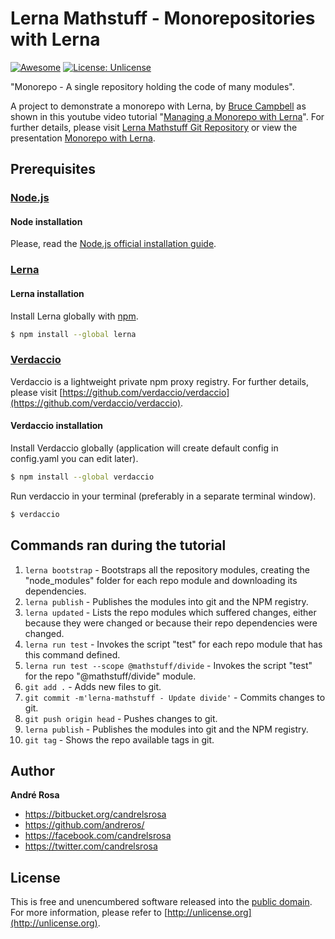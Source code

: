 # Lerna Mathstuff - Monorepositories with Lerna

[![Awesome](https://cdn.rawgit.com/sindresorhus/awesome/d7305f38d29fed78fa85652e3a63e154dd8e8829/media/badge.svg)](https://github.com/andreros/)
[![License: Unlicense](https://img.shields.io/badge/license-Unlicense-blue.svg)](http://unlicense.org/)

"Monorepo - A single repository holding the code of many modules".

A project to demonstrate a monorepo with Lerna, by [Bruce Campbell](https://github.com/eatrocks) as shown in this youtube video tutorial
"[Managing a Monorepo with Lerna](https://www.youtube.com/watch?v=e7VBl4Kra5E)". For further details, please visit
[Lerna Mathstuff Git Repository](https://github.com/eatrocks/lerna-mathstuff) or view the presentation
[Monorepo with Lerna](https://slides.com/eatrocks/monorepos-with-lerna/).


## Prerequisites

### [Node.js](https://nodejs.org/en/download/)

#### Node installation

Please, read the [Node.js official installation guide](https://github.com/nodejs/node/wiki/Installation).

### [Lerna](https://github.com/lerna/lerna)

#### Lerna installation

Install Lerna globally with [npm](https://www.npmjs.com/).

```sh
$ npm install --global lerna
```

### [Verdaccio](https://github.com/verdaccio/verdaccio)

Verdaccio is a lightweight private npm proxy registry. For further details, please visit
[https://github.com/verdaccio/verdaccio](https://github.com/verdaccio/verdaccio).

#### Verdaccio installation

Install Verdaccio globally (application will create default config in config.yaml you can edit later).

```sh
$ npm install --global verdaccio
```

Run verdaccio in your terminal (preferably in a separate terminal window).

```sh
$ verdaccio
```

## Commands ran during the tutorial

1. `lerna bootstrap` - Bootstraps all the repository modules, creating the "node_modules" folder for each repo module and downloading its dependencies.
1. `lerna publish` - Publishes the modules into git and the NPM registry.
1. `lerna updated` - Lists the repo modules which suffered changes, either because they were changed or because their repo dependencies were changed.
1. `lerna run test` - Invokes the script "test" for each repo module that has this command defined.
1. `lerna run test --scope @mathstuff/divide` - Invokes the script "test" for the repo "@mathstuff/divide" module.
1. `git add .` - Adds new files to git.
1. `git commit -m'lerna-mathstuff - Update divide'` - Commits changes to git.
1. `git push origin head` - Pushes changes to git.
1. `lerna publish` - Publishes the modules into git and the NPM registry.
1. `git tag` - Shows the repo available tags in git.

## Author

**André Rosa**

* <https://bitbucket.org/candrelsrosa>
* <https://github.com/andreros/>
* <https://facebook.com/candrelsrosa>
* <https://twitter.com/candrelsrosa>


## License

This is free and unencumbered software released into the [public domain](UNLICENSE.txt). For more information,
please refer to [http://unlicense.org](http://unlicense.org).
